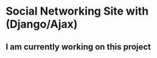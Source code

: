 # Social Networking Site with (Django/Ajax)

## I am currently working on this project

<img href="https://github.com/omarreda22/social-networking-site-/blob/main/core/static/images/loading.jpg" style="margin:auto">